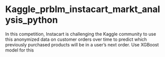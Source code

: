 # Kaggle_prblm_instacart_markt_analysis_python
In this competition, Instacart is challenging the Kaggle community to use this anonymized data on customer orders over time to predict which previously purchased products will be in a user’s next order.  Use XGBoost model for this
